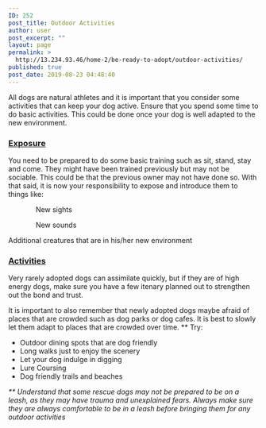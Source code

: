 ```yaml
---
ID: 252
post_title: Outdoor Activities
author: user
post_excerpt: ""
layout: page
permalink: >
  http://13.234.93.46/home-2/be-ready-to-adopt/outdoor-activities/
published: true
post_date: 2019-08-23 04:48:40
---
```

<p>All dogs are natural athletes and it is important that you consider some activities that can keep your dog active. Ensure that you spend some time to do basic activities. This could be done once your dog is well adapted to the new environment.</p><h3><strong><u>Exposure</u></strong></h3><p>You need to be prepared to do some basic training such as sit, stand, stay and come. They might have been trained previously but may not be sociable. This could be that the previous owner may not have done so. With that said, it is now your responsibility to expose and introduce them to things like:</p><p>              New sights</p><p>              New sounds</p><p>Additional creatures that are in his/her new environment</p><h3><strong><u>Activities</u></strong></h3><p>Very rarely adopted dogs can assimilate quickly, but if they are of high energy dogs, make sure you have a few itenary planned out to strengthen out the bond and trust.</p><p>It is important to also remember that newly adopted dogs maybe afraid of places that are crowded such as dog parks or dog cafes. It is best to slowly let them adapt to places that are crowded over time. ** Try:</p><ul><li>Outdoor dining spots that are dog friendly</li><li>Long walks just to enjoy the scenery</li><li>Let your dog indulge in digging</li><li>Lure Coursing</li><li>Dog friendly trails and beaches</li></ul><p><em>** Understand that some rescue dogs may not be prepared to be on a leash, as they may have trauma and unexplained fears. Always make sure they are always comfortable to be in a leash before bringing them for any outdoor activities</em></p>